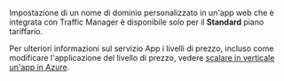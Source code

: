 Impostazione di un nome di dominio personalizzato in un'app web che è integrata con Traffic Manager è disponibile solo per il **Standard** piano tariffario.  

Per ulteriori informazioni sul servizio App i livelli di prezzo, incluso come modificare l'applicazione del livello di prezzo, vedere [scalare in verticale un'app in Azure](../articles/app-service/web-sites-scale.md).

